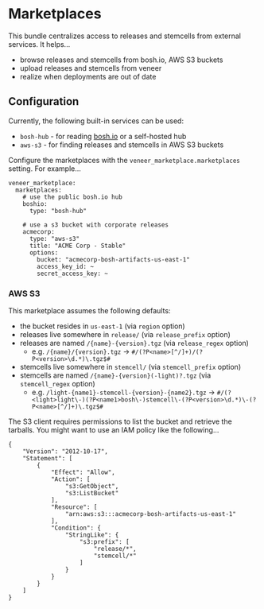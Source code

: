 # Marketplaces

This bundle centralizes access to releases and stemcells from external services. It helps...

 * browse releases and stemcells from bosh.io, AWS S3 buckets
 * upload releases and stemcells from veneer
 * realize when deployments are out of date


## Configuration

Currently, the following built-in services can be used:

 * `bosh-hub` - for reading [bosh.io](https://bosh.io) or a self-hosted hub
 * `aws-s3` - for finding releases and stemcells in AWS S3 buckets

Configure the marketplaces with the `veneer_marketplace.marketplaces` setting. For example...

    veneer_marketplace:
      marketplaces:
        # use the public bosh.io hub
        boshio:
          type: "bosh-hub"

        # use a s3 bucket with corporate releases
        acmecorp:
          type: "aws-s3"
          title: "ACME Corp - Stable"
          options:
            bucket: "acmecorp-bosh-artifacts-us-east-1"
            access_key_id: ~
            secret_access_key: ~


### AWS S3

This marketplace assumes the following defaults:

 * the bucket resides in `us-east-1` (via `region` option)
 * releases live somewhere in `release/` (via `release_prefix` option)
 * releases are named `/{name}-{version}.tgz` (via `release_regex` option)
    * e.g. `/{name}/{version}.tgz` -> `#/(?P<name>[^/]+)/(?P<version>\d.*)\.tgz$#`
 * stemcells live somewhere in `stemcell/` (via `stemcell_prefix` option)
 * stemcells are named `/{name}-{version}(-light)?.tgz` (via `stemcell_regex` option)
    * e.g. `/light-{name1}-stemcell-{version}-{name2}.tgz` -> `#/(?<light>light\-)(?P<name1>bosh\-)stemcell\-(?P<version>\d.*)\-(?P<name>[^/]+)\.tgz$#`

The S3 client requires permissions to list the bucket and retrieve the tarballs. You might want to use an IAM policy
like the following...

    {
        "Version": "2012-10-17",
        "Statement": [
            {
                "Effect": "Allow",
                "Action": [
                    "s3:GetObject",
                    "s3:ListBucket"
                ],
                "Resource": [
                    "arn:aws:s3:::acmecorp-bosh-artifacts-us-east-1"
                ],
                "Condition": {
                    "StringLike": {
                        "s3:prefix": [
                            "release/*",
                            "stemcell/*"
                        ]
                    }
                }
            }
        ]
    }
